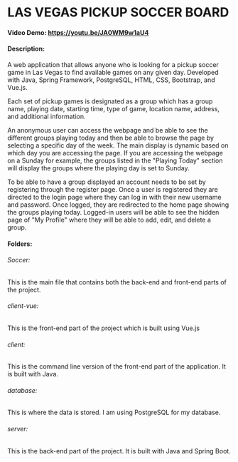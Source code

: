 # LAS VEGAS PICKUP SOCCER BOARD
#### Video Demo:  [<URL HERE>](https://youtu.be/JA0WM9w1aU4)https://youtu.be/JA0WM9w1aU4
#### Description:
A web application that allows anyone who is looking for a pickup soccer game in Las Vegas to find available games on any given day. Developed with Java, Spring Framework, PostgreSQL, HTML, CSS, Bootstrap, and Vue.js.

Each set of pickup games is designated as a group which has a group name, playing date, starting time, type of game, location name, address, and additional information.

An anonymous user can access the webpage and be able to see the different groups playing today and then be able to browse the page by selecting a specific day of the week. The main display 
is dynamic based on which day you are accessing the page. If you are accessing the webpage on a Sunday for example, the groups listed in the "Playing Today" section will display the groups where the 
playing day is set to Sunday.

To be able to have a group displayed an account needs to be set by registering through the register page. Once a user is registered they are directed to the login page where they can log in with their new username and password. Once logged, they are redirected to the home page showing the groups playing today. Logged-in users will be able to see the hidden page of "My Profile" where they will be able to add, edit, and delete a group.

#### Folders:

###### Soccer:
This is the main file that contains both the back-end and front-end parts of the project.

###### client-vue:
This is the front-end part of the project which is built using Vue.js

###### client:
This is the command line version of the front-end part of the application. It is built with Java.

###### database:
This is where the data is stored. I am using PostgreSQL for my database.

###### server:
This is the back-end part of the project. It is built with Java and Spring Boot.




